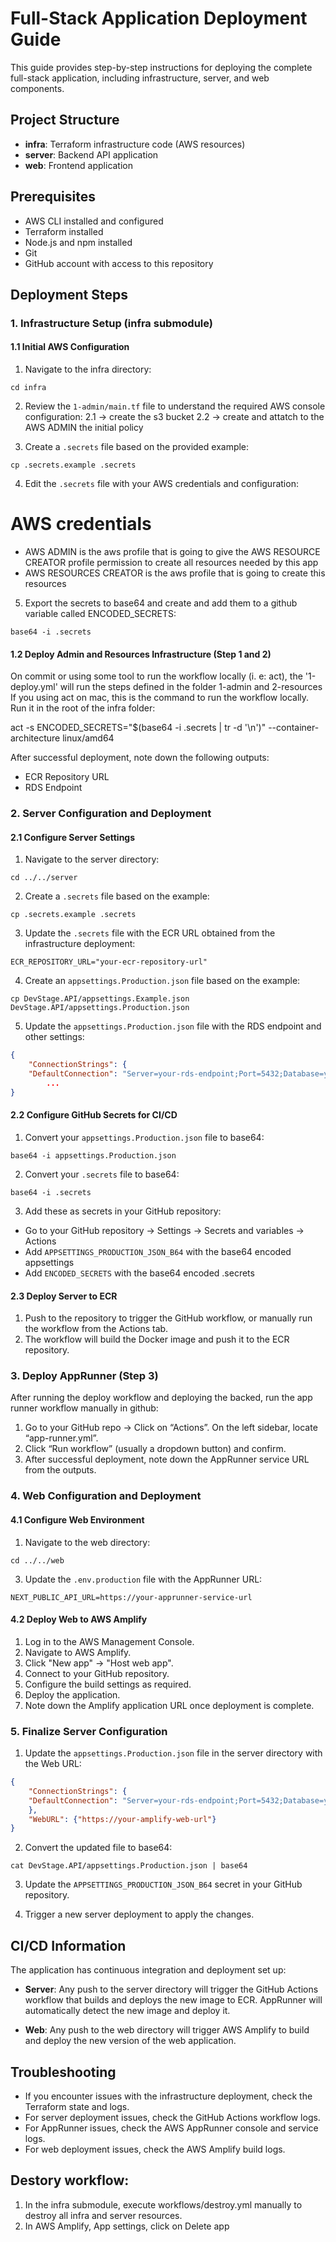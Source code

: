 # Full-Stack Application Deployment Guide

This guide provides step-by-step instructions for deploying the complete full-stack application, including infrastructure, server, and web components.

## Project Structure

- **infra**: Terraform infrastructure code (AWS resources)
- **server**: Backend API application
- **web**: Frontend application

## Prerequisites

- AWS CLI installed and configured
- Terraform installed
- Node.js and npm installed
- Git
- GitHub account with access to this repository

## Deployment Steps

### 1. Infrastructure Setup (infra submodule)

#### 1.1 Initial AWS Configuration

1. Navigate to the infra directory:
```
cd infra
```

2. Review the `1-admin/main.tf` file to understand the required AWS console configuration:
    2.1 -> create the s3 bucket
    2.2 -> create and attatch to the AWS ADMIN the initial policy

3. Create a `.secrets` file based on the provided example:
```
cp .secrets.example .secrets
```

4. Edit the `.secrets` file with your AWS credentials and configuration:
# AWS credentials
* AWS ADMIN is the aws profile that is going to give the AWS RESOURCE CREATOR profile permission to create all resources needed by this app
* AWS RESOURCES CREATOR is the aws profile that is going to create this resources


5. Export the secrets to base64 and create and add them to a github variable called ENCODED_SECRETS:

```
base64 -i .secrets
```

#### 1.2 Deploy Admin and Resources Infrastructure (Step 1 and 2)
On commit or using some tool to run the workflow locally (i. e: act), the '1-deploy.yml' will run the steps defined in the folder 1-admin and 2-resources
If you using act on mac, this is the command to run the workflow locally. Run it in the root of the infra folder:

act -s ENCODED_SECRETS="$(base64 -i .secrets | tr -d '\n')" --container-architecture linux/amd64


After successful deployment, note down the following outputs:
- ECR Repository URL
- RDS Endpoint

### 2. Server Configuration and Deployment

#### 2.1 Configure Server Settings

1. Navigate to the server directory:
```
cd ../../server
```

2. Create a `.secrets` file based on the example:
```
cp .secrets.example .secrets
```

3. Update the `.secrets` file with the ECR URL obtained from the infrastructure deployment:
```
ECR_REPOSITORY_URL="your-ecr-repository-url"
```

4. Create an `appsettings.Production.json` file based on the example:
```
cp DevStage.API/appsettings.Example.json DevStage.API/appsettings.Production.json
```

5. Update the `appsettings.Production.json` file with the RDS endpoint and other settings:
```json
{
    "ConnectionStrings": {
    "DefaultConnection": "Server=your-rds-endpoint;Port=5432;Database=yourdb;User Id=youruser;Password=yourpassword;"
        ...
}
```

#### 2.2 Configure GitHub Secrets for CI/CD

1. Convert your `appsettings.Production.json` file to base64:
```
base64 -i appsettings.Production.json 
```

2. Convert your `.secrets` file to base64:
```
base64 -i .secrets
```

3. Add these as secrets in your GitHub repository:
- Go to your GitHub repository → Settings → Secrets and variables → Actions
- Add `APPSETTINGS_PRODUCTION_JSON_B64` with the base64 encoded appsettings
- Add `ENCODED_SECRETS` with the base64 encoded .secrets

#### 2.3 Deploy Server to ECR

1. Push to the repository to trigger the GitHub workflow, or manually run the workflow from the Actions tab.
2. The workflow will build the Docker image and push it to the ECR repository.

### 3. Deploy AppRunner (Step 3)

After running the deploy workflow and deploying the backed, run the app runner workflow manually in github:
1. Go to your GitHub repo → Click on “Actions”. On the left sidebar, locate “app-runner.yml”.
2. Click “Run workflow” (usually a dropdown button) and confirm.
3. After successful deployment, note down the AppRunner service URL from the outputs.

### 4. Web Configuration and Deployment

#### 4.1 Configure Web Environment

1. Navigate to the web directory:
```
cd ../../web
```

3. Update the `.env.production` file with the AppRunner URL:
```
NEXT_PUBLIC_API_URL=https://your-apprunner-service-url
```

#### 4.2 Deploy Web to AWS Amplify

1. Log in to the AWS Management Console.
2. Navigate to AWS Amplify.
3. Click "New app" → "Host web app".
4. Connect to your GitHub repository.
5. Configure the build settings as required.
6. Deploy the application.
7. Note down the Amplify application URL once deployment is complete.

### 5. Finalize Server Configuration

1. Update the `appsettings.Production.json` file in the server directory with the Web URL:
```json
{
    "ConnectionStrings": {
    "DefaultConnection": "Server=your-rds-endpoint;Port=5432;Database=yourdb;User Id=youruser;Password=yourpassword;"
    },
    "WebURL": {"https://your-amplify-web-url"}
}
```

2. Convert the updated file to base64:
```
cat DevStage.API/appsettings.Production.json | base64
```

3. Update the `APPSETTINGS_PRODUCTION_JSON_B64` secret in your GitHub repository.

4. Trigger a new server deployment to apply the changes.

## CI/CD Information

The application has continuous integration and deployment set up:

- **Server**: Any push to the server directory will trigger the GitHub Actions workflow that builds and deploys the new image to ECR. AppRunner will automatically detect the new image and deploy it.

- **Web**: Any push to the web directory will trigger AWS Amplify to build and deploy the new version of the web application.

## Troubleshooting

- If you encounter issues with the infrastructure deployment, check the Terraform state and logs.
- For server deployment issues, check the GitHub Actions workflow logs.
- For AppRunner issues, check the AWS AppRunner console and service logs.
- For web deployment issues, check the AWS Amplify build logs.


## Destory workflow:
1. In the infra submodule, execute workflows/destroy.yml manually to destroy all infra and server resources.
2. In AWS Amplify, App settings, click on Delete app 
